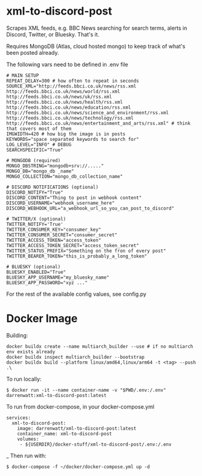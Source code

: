 xml-to-discord-post
===

Scrapes XML feeds, e.g. BBC News searching for search terms, alerts in Discord, Twitter, or Bluesky. That's it.

Requires MongoDB (Atlas, cloud hosted mongo) to keep track of what's been posted already.

The following vars need to be defined in .env file
```
# MAIN SETUP
REPEAT_DELAY=300 # how often to repeat in seconds
SOURCE_XML="http://feeds.bbci.co.uk/news/rss.xml http://feeds.bbci.co.uk/news/world/rss.xml http://feeds.bbci.co.uk/news/uk/rss.xml http://feeds.bbci.co.uk/news/health/rss.xml http://feeds.bbci.co.uk/news/education/rss.xml http://feeds.bbci.co.uk/news/science_and_environment/rss.xml http://feeds.bbci.co.uk/news/technology/rss.xml http://feeds.bbci.co.uk/news/entertainment_and_arts/rss.xml" # think that covers most of them
IMGWIDTH=420 # how big the image is in posts
KEYWORDS="space separated keywords to search for"
LOG_LEVEL="INFO" # DEBUG
SEARCHSPECIFIC="True"

# MONGODB (required)
MONGO_DBSTRING="mongodb+srv://....."
MONGO_DB="mongo_db _name"
MONGO_COLLECTION="mongo_db_collection_name"

# DISCORD NOTIFICATIONS (optional)
DISCORD_NOTIFY="True"
DISCORD_CONTENT="Thing to post in webhook content"
DISCORD_USERNAME="webhook_username_here"
DISCORD_WEBHOOK_URL="a_webhook_url_so_you_can_post_to_discord"

# TWITTER/X (optional)
TWITTER_NOTIFY='True'
TWITTER_CONSUMER_KEY="consumer_key"
TWITTER_CONSUMER_SECRET="consumer_secret"
TWITTER_ACCESS_TOKEN="access_token"
TWITTER_ACCESS_TOKEN_SECRET="access_token_secret"
TWITTER_STATUS_PREFIX="Something on the fron of every post"
TWITTER_BEARER_TOKEN="this_is_probably_a_long_token"

# BLUESKY (optional)
BLUESKY_ENABLED="True"
BLUESKY_APP_USERNAME="my_bluesky_name"
BLUESKY_APP_PASSWORD="xyz ..."
```
For the rest of the available config values, see config.py


Docker Image
====

Building:
```
docker buildx create --name multiarch_builder --use # if no multiarch env exists already
docker buildx inspect multiarch_builder --bootstrap
docker buildx build --platform linux/amd64,linux/arm64 -t <tag> --push .\
```

To run locally:
```
$ docker run -it --name container-name -v "$PWD/.env:/.env" darrenwatt:xml-to-discord-post:latest
```
To run from docker-compose, in your docker-compose.yml
```
services:
  xml-to-discord-post:
    image: darrenwatt/xml-to-discord-post:latest
    container_name: xml-to-discord-post
    volumes:
     - ${USERDIR}/docker-stuff/xml-to-discord-post/.env:/.env
```
_
Then run with:
```
$ docker-compose -f ~/docker/docker-compose.yml up -d
```
